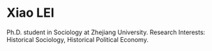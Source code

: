 # Xiao LEI
Ph.D. student in Sociology at Zhejiang University.
Research Interests: Historical Sociology, Historical Political Economy. 
